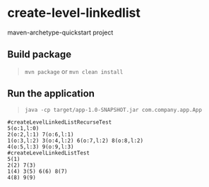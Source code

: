 # create-level-linkedlist

maven-archetype-quickstart project

## Build package

> `mvn package` or `mvn clean install`

## Run the application

> `java -cp target/app-1.0-SNAPSHOT.jar com.company.app.App`

```
#createLevelLinkedListRecurseTest
5(o:1,l:0) 
2(o:2,l:1) 7(o:6,l:1) 
1(o:3,l:2) 3(o:4,l:2) 6(o:7,l:2) 8(o:8,l:2) 
4(o:5,l:3) 9(o:9,l:3) 
#createLevelLinkedListTest
5(1) 
2(2) 7(3) 
1(4) 3(5) 6(6) 8(7) 
4(8) 9(9)
```
